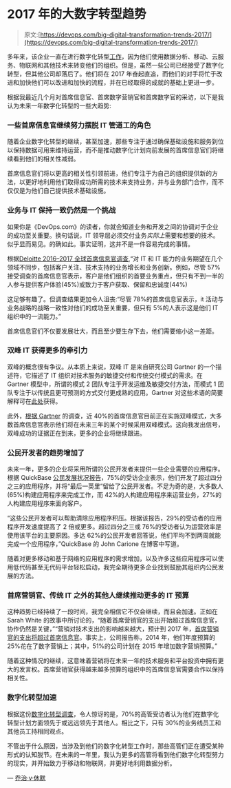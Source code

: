 # 2017 年的大数字转型趋势

> 原文:[https://devops.com/big-digital-transformation-trends-2017/](https://devops.com/big-digital-transformation-trends-2017/)

多年来，该企业一直在进行数字化转型[工作](https://devops.com/digital-transformation-strains-traditional/)，因为他们使用数据分析、移动、云服务、物联网和其他技术来转变他们的组织。但是，虽然一些公司已经接受了数字化转型，但其他公司却落后了。他们将在 2017 年奋起直追，而他们的对手将忙于改进和加快他们可以改进和加快的流程，并在已经取得的成就的基础上更进一步。

根据我最近几个月对首席信息官、首席数字营销官和首席数字官的采访，以下是我认为未来一年数字化转型的一些大趋势:

### 一些首席信息官继续努力摆脱 IT 管道工的角色

随着企业数字化转型的继续，甚至加速，那些专注于通过确保基础设施和服务到位以保持数据可用来维持运营，而不是推动数字化计划向前发展的首席信息官们将继续看到他们的相关性减弱。

首席信息官们将以更高的相关性引领前进，他们专注于为自己的组织提供新的方法，以更好地利用他们取得成功所需的技术来支持业务，并与业务部门合作，而不仅仅是为他们自己提供技术基础设施。

### 业务与 IT 保持一致仍然是一个挑战

如果你是《DevOps.com》的读者，你就会知道业务和开发之间的协调对于企业的成功至关重要。换句话说，IT 领导层必须交付业务*实际上*需要和想要的技术。似乎显而易见。的确如此。事实证明，这并不是一件容易完成的事情。

根据[Deloitte 2016–2017 全球首席信息官调查](https://dupress.deloitte.com/dup-us-en/topics/leadership/global-cio-survey-summary.html),“对 IT 和 IT 能力的业务期望在几个领域不同步，包括客户关注、技术支持的业务增长和业务创新。例如，尽管 57%接受调查的首席信息官表示，客户是他们组织的首要业务重点，但只有不到一半的人参与提供客户体验(45%)或致力于客户获取、保留和忠诚度(44%)

这足够有趣了。但调查结果更加令人沮丧:“尽管 78%的首席信息官表示，it 活动与业务战略的战略一致性对他们的成功至关重要，但只有 5%的人表示这是他们 IT 组织中的一流能力。”

首席信息官们不仅要发展壮大，而且至少要生存下去，他们需要缩小这一差距。

### 双峰 IT 获得更多的牵引力

双峰的概念很有争议。从本质上来说，双峰 IT 是来自研究公司 Gartner 的一个描述符，它描述了 IT 组织对技术服务的敏捷交付和传统交付模式的需求。在 Gartner 模型中，所谓的模式 2 团队专注于开发运维及敏捷交付方法，而模式 1 团队专注于以传统且更可预测的方式交付更成熟的应用。Gartner 对这些术语的简要解释可在[此处](https://www.gartner.com/it-glossary/bimodal/)获得。

此外，[根据 Gartner](https://www.gartner.com/imagesrv/cio/pdf/cio_agenda_insights_2016.pdf) 的调查，近 40%的首席信息官目前正在实施双峰模式，大多数首席信息官表示他们将在未来三年的某个时候采用双峰模式。这向我发出信号，双峰成功的证据正在到来，更多的企业将继续跟进。

### 公民开发者的趋势增加了

未来一年，更多的企业将采用所谓的公民开发者来提供一些企业需要的应用程序。根据 QuickBase [公民发展状况报告](http://quickbase.intuit.com/blog/2015/09/29/intuit-quickbase-releases-the-inaugural-2015-state-of-citizen-development-report/#sthash.FEYujJng.dpuf)，75%的受访企业表示，他们开发了超过四分之三的应用程序，并将“最后一英里”留给了公民开发者。不足为奇的是，大多数人(65%)构建应用程序来完成工作，而 42%的人构建应用程序来运营业务，27%的人构建应用程序来面向客户。

“这些公民开发者可以帮助清除应用程序积压。根据该报告，29%的受访者的应用程序开发速度提高了 2 倍或更多。超过四分之三或 76%的受访者认为运营效率是使用该平台的主要原因。多达 62%的公民开发者回答说，他们平均不到两周就能完成一个应用程序，”QuickBase 的 John Carione 在博客中写道。

随着对更多移动和基于网络的应用程序的需求增加，以及许多这些应用程序可以使用低代码甚至无代码平台轻松启动，我完全期待更多企业找到鼓励其组织内公民发展的方法。

### 首席营销官、传统 IT 之外的其他人继续推动更多的 IT 预算

这种趋势已经持续了一段时间，我完全相信它不仅会继续，而且会加速。正如在 Sarah White 的故事中所讨论的，“随着首席营销官的支出开始超过首席信息官，协作仍然是关键，”“营销对技术支出的影响越来越大，预计到 2017 年，[首席营销官的支出将超过首席信息官](https://www.gartner.com/it/content/1871500/1871515/january_3_cmoasbuyingcenter_lmclellan.pdf?userId=83355140http://my.gartner.com/portal/server.pt?open=512&objID=202&mode=2&PageID=5553&ref=webinar-rss&resId=1871515)。事实上，公司报告称，2014 年，他们年度预算的 25%花在了数字营销上；其中，51%的公司计划在 2015 年增加数字营销预算。”

随着这种情况的继续，这意味着营销将在未来一年的技术服务和平台投资中拥有更大的发言权。首席营销官获得越来越多预算的组织中的首席信息官需要合作以保持相关性。

### 数字化转型加速

根据这份[数字化转型调查](http://lp.quickbase.com/2016-Q3-Landing-Page-Digital-Transformation-Report-2016-Report.html)，令人惊讶的是，70%的高管受访者认为他们在数字化转型计划方面领先于或远远领先于其他人。相比之下，只有 30%的业务线员工和其他员工持相同观点。

不管出于什么原因，当涉及到他们的数字化转型工作时，那些高管们正在遭受某种形式的认知脱节。在未来的一年里，我认为更多的高管将看到他们数字化转型努力的现实，并开始致力于移动和物联网，并更好地利用数据分析。

— [乔治·v·休默](https://devops.com/author/george-hulme/)
